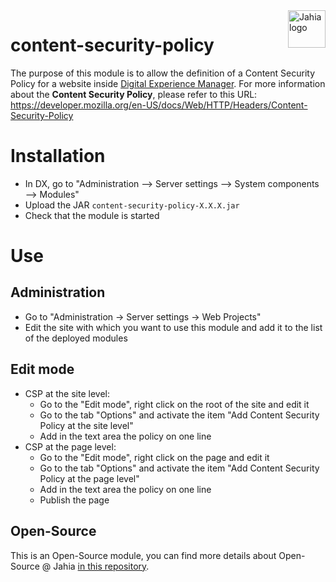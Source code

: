 <a href="https://www.jahia.com/">
    <img src="https://www.jahia.com/modules/jahiacom-templates/images/jahia-3x.png" alt="Jahia logo" title="Jahia" align="right" height="60" />
</a>

content-security-policy
=====================

The purpose of this module is to allow the definition of a Content Security Policy for a website inside [Digital Experience Manager](https://www.jahia.com).
For more information about the **Content Security Policy**, please refer to this URL: https://developer.mozilla.org/en-US/docs/Web/HTTP/Headers/Content-Security-Policy

# Installation

- In DX, go to "Administration --> Server settings --> System components --> Modules"
- Upload the JAR `content-security-policy-X.X.X.jar`
- Check that the module is started

# Use

## Administration

- Go to "Administration -> Server settings -> Web Projects"
- Edit the site with which you want to use this module and add it to the list of the deployed modules

## Edit mode

 * CSP at the site level:
   * Go to the "Edit mode", right click on the root of the site and edit it
   * Go to the tab "Options" and activate the item "Add Content Security Policy at the site level"
   * Add in the text area the policy on one line
 * CSP at the page level:
   * Go to the "Edit mode", right click on the page and edit it
   * Go to the tab "Options" and activate the item "Add Content Security Policy at the page level"
   * Add in the text area the policy on one line
   * Publish the page

## Open-Source

This is an Open-Source module, you can find more details about Open-Source @ Jahia [in this repository](https://github.com/Jahia/open-source).
